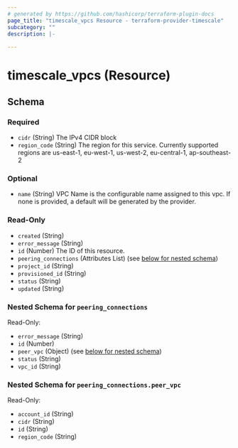 ```yaml
---
# generated by https://github.com/hashicorp/terraform-plugin-docs
page_title: "timescale_vpcs Resource - terraform-provider-timescale"
subcategory: ""
description: |-
  
---
```


# timescale_vpcs (Resource)





<!-- schema generated by tfplugindocs -->
## Schema

### Required

- `cidr` (String) The IPv4 CIDR block
- `region_code` (String) The region for this service. Currently supported regions are us-east-1, eu-west-1, us-west-2, eu-central-1, ap-southeast-2

### Optional

- `name` (String) VPC Name is the configurable name assigned to this vpc. If none is provided, a default will be generated by the provider.

### Read-Only

- `created` (String)
- `error_message` (String)
- `id` (Number) The ID of this resource.
- `peering_connections` (Attributes List) (see [below for nested schema](#nestedatt--peering_connections))
- `project_id` (String)
- `provisioned_id` (String)
- `status` (String)
- `updated` (String)

<a id="nestedatt--peering_connections"></a>
### Nested Schema for `peering_connections`

Read-Only:

- `error_message` (String)
- `id` (Number)
- `peer_vpc` (Object) (see [below for nested schema](#nestedatt--peering_connections--peer_vpc))
- `status` (String)
- `vpc_id` (String)

<a id="nestedatt--peering_connections--peer_vpc"></a>
### Nested Schema for `peering_connections.peer_vpc`

Read-Only:

- `account_id` (String)
- `cidr` (String)
- `id` (String)
- `region_code` (String)
